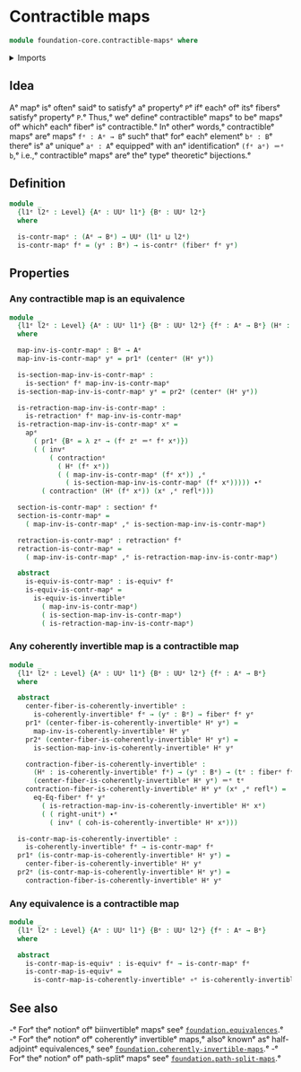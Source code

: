# Contractible maps

```agda
module foundation-core.contractible-mapsᵉ where
```

<details><summary>Imports</summary>

```agda
open import foundation.action-on-identifications-functionsᵉ
open import foundation.dependent-pair-typesᵉ
open import foundation.universe-levelsᵉ

open import foundation-core.coherently-invertible-mapsᵉ
open import foundation-core.contractible-typesᵉ
open import foundation-core.equivalencesᵉ
open import foundation-core.fibers-of-mapsᵉ
open import foundation-core.function-typesᵉ
open import foundation-core.homotopiesᵉ
open import foundation-core.identity-typesᵉ
open import foundation-core.retractionsᵉ
open import foundation-core.sectionsᵉ
```

</details>

## Idea

Aᵉ mapᵉ isᵉ oftenᵉ saidᵉ to satisfyᵉ aᵉ propertyᵉ `P`ᵉ ifᵉ eachᵉ ofᵉ itsᵉ fibersᵉ satisfyᵉ
propertyᵉ `P`.ᵉ Thus,ᵉ weᵉ defineᵉ contractibleᵉ mapsᵉ to beᵉ mapsᵉ ofᵉ whichᵉ eachᵉ fiberᵉ
isᵉ contractible.ᵉ Inᵉ otherᵉ words,ᵉ contractibleᵉ mapsᵉ areᵉ mapsᵉ `fᵉ : Aᵉ → B`ᵉ suchᵉ
thatᵉ forᵉ eachᵉ elementᵉ `bᵉ : B`ᵉ thereᵉ isᵉ aᵉ uniqueᵉ `aᵉ : A`ᵉ equippedᵉ with anᵉ
identificationᵉ `(fᵉ aᵉ) ＝ᵉ b`,ᵉ i.e.,ᵉ contractibleᵉ mapsᵉ areᵉ theᵉ typeᵉ theoreticᵉ
bijections.ᵉ

## Definition

```agda
module _
  {l1ᵉ l2ᵉ : Level} {Aᵉ : UUᵉ l1ᵉ} {Bᵉ : UUᵉ l2ᵉ}
  where

  is-contr-mapᵉ : (Aᵉ → Bᵉ) → UUᵉ (l1ᵉ ⊔ l2ᵉ)
  is-contr-mapᵉ fᵉ = (yᵉ : Bᵉ) → is-contrᵉ (fiberᵉ fᵉ yᵉ)
```

## Properties

### Any contractible map is an equivalence

```agda
module _
  {l1ᵉ l2ᵉ : Level} {Aᵉ : UUᵉ l1ᵉ} {Bᵉ : UUᵉ l2ᵉ} {fᵉ : Aᵉ → Bᵉ} (Hᵉ : is-contr-mapᵉ fᵉ)
  where

  map-inv-is-contr-mapᵉ : Bᵉ → Aᵉ
  map-inv-is-contr-mapᵉ yᵉ = pr1ᵉ (centerᵉ (Hᵉ yᵉ))

  is-section-map-inv-is-contr-mapᵉ :
    is-sectionᵉ fᵉ map-inv-is-contr-mapᵉ
  is-section-map-inv-is-contr-mapᵉ yᵉ = pr2ᵉ (centerᵉ (Hᵉ yᵉ))

  is-retraction-map-inv-is-contr-mapᵉ :
    is-retractionᵉ fᵉ map-inv-is-contr-mapᵉ
  is-retraction-map-inv-is-contr-mapᵉ xᵉ =
    apᵉ
      ( pr1ᵉ {Bᵉ = λ zᵉ → (fᵉ zᵉ ＝ᵉ fᵉ xᵉ)})
      ( ( invᵉ
          ( contractionᵉ
            ( Hᵉ (fᵉ xᵉ))
            ( ( map-inv-is-contr-mapᵉ (fᵉ xᵉ)) ,ᵉ
              ( is-section-map-inv-is-contr-mapᵉ (fᵉ xᵉ))))) ∙ᵉ
        ( contractionᵉ (Hᵉ (fᵉ xᵉ)) (xᵉ ,ᵉ reflᵉ)))

  section-is-contr-mapᵉ : sectionᵉ fᵉ
  section-is-contr-mapᵉ =
    ( map-inv-is-contr-mapᵉ ,ᵉ is-section-map-inv-is-contr-mapᵉ)

  retraction-is-contr-mapᵉ : retractionᵉ fᵉ
  retraction-is-contr-mapᵉ =
    ( map-inv-is-contr-mapᵉ ,ᵉ is-retraction-map-inv-is-contr-mapᵉ)

  abstract
    is-equiv-is-contr-mapᵉ : is-equivᵉ fᵉ
    is-equiv-is-contr-mapᵉ =
      is-equiv-is-invertibleᵉ
        ( map-inv-is-contr-mapᵉ)
        ( is-section-map-inv-is-contr-mapᵉ)
        ( is-retraction-map-inv-is-contr-mapᵉ)
```

### Any coherently invertible map is a contractible map

```agda
module _
  {l1ᵉ l2ᵉ : Level} {Aᵉ : UUᵉ l1ᵉ} {Bᵉ : UUᵉ l2ᵉ} {fᵉ : Aᵉ → Bᵉ}
  where

  abstract
    center-fiber-is-coherently-invertibleᵉ :
      is-coherently-invertibleᵉ fᵉ → (yᵉ : Bᵉ) → fiberᵉ fᵉ yᵉ
    pr1ᵉ (center-fiber-is-coherently-invertibleᵉ Hᵉ yᵉ) =
      map-inv-is-coherently-invertibleᵉ Hᵉ yᵉ
    pr2ᵉ (center-fiber-is-coherently-invertibleᵉ Hᵉ yᵉ) =
      is-section-map-inv-is-coherently-invertibleᵉ Hᵉ yᵉ

    contraction-fiber-is-coherently-invertibleᵉ :
      (Hᵉ : is-coherently-invertibleᵉ fᵉ) → (yᵉ : Bᵉ) → (tᵉ : fiberᵉ fᵉ yᵉ) →
      (center-fiber-is-coherently-invertibleᵉ Hᵉ yᵉ) ＝ᵉ tᵉ
    contraction-fiber-is-coherently-invertibleᵉ Hᵉ yᵉ (xᵉ ,ᵉ reflᵉ) =
      eq-Eq-fiberᵉ fᵉ yᵉ
        ( is-retraction-map-inv-is-coherently-invertibleᵉ Hᵉ xᵉ)
        ( ( right-unitᵉ) ∙ᵉ
          ( invᵉ ( coh-is-coherently-invertibleᵉ Hᵉ xᵉ)))

  is-contr-map-is-coherently-invertibleᵉ :
    is-coherently-invertibleᵉ fᵉ → is-contr-mapᵉ fᵉ
  pr1ᵉ (is-contr-map-is-coherently-invertibleᵉ Hᵉ yᵉ) =
    center-fiber-is-coherently-invertibleᵉ Hᵉ yᵉ
  pr2ᵉ (is-contr-map-is-coherently-invertibleᵉ Hᵉ yᵉ) =
    contraction-fiber-is-coherently-invertibleᵉ Hᵉ yᵉ
```

### Any equivalence is a contractible map

```agda
module _
  {l1ᵉ l2ᵉ : Level} {Aᵉ : UUᵉ l1ᵉ} {Bᵉ : UUᵉ l2ᵉ} {fᵉ : Aᵉ → Bᵉ}
  where

  abstract
    is-contr-map-is-equivᵉ : is-equivᵉ fᵉ → is-contr-mapᵉ fᵉ
    is-contr-map-is-equivᵉ =
      is-contr-map-is-coherently-invertibleᵉ ∘ᵉ is-coherently-invertible-is-equivᵉ
```

## See also

-ᵉ Forᵉ theᵉ notionᵉ ofᵉ biinvertibleᵉ mapsᵉ seeᵉ
  [`foundation.equivalences`](foundation.equivalences.md).ᵉ
-ᵉ Forᵉ theᵉ notionᵉ ofᵉ coherentlyᵉ invertibleᵉ maps,ᵉ alsoᵉ knownᵉ asᵉ half-adjointᵉ
  equivalences,ᵉ seeᵉ
  [`foundation.coherently-invertible-maps`](foundation.coherently-invertible-maps.md).ᵉ
-ᵉ Forᵉ theᵉ notionᵉ ofᵉ path-splitᵉ mapsᵉ seeᵉ
  [`foundation.path-split-maps`](foundation.path-split-maps.md).ᵉ